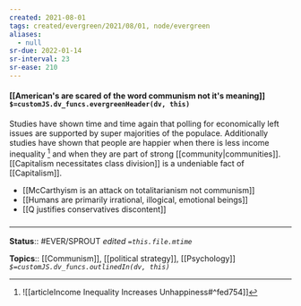 ```yaml
---
created: 2021-08-01
tags: created/evergreen/2021/08/01, node/evergreen
aliases:
  - null
sr-due: 2022-01-14
sr-interval: 23
sr-ease: 210
---
```


#### [[American's are scared of the word communism not it's meaning]] `$=customJS.dv_funcs.evergreenHeader(dv, this)`

Studies have shown time and time again that polling for economically left issues are supported by super majorities of the populace. Additionally studies have shown that people are happier when there is less income inequality [^1] and when they are part of strong [[community|communities]]. [[Capitalism necessitates class division]] is a undeniable fact of [[Capitalism]]. 

- [[McCarthyism is an attack on totalitarianism not communism]]
- [[Humans are primarily irrational, illogical, emotional beings]]
- [[Q justifies conservatives discontent]]

### <hr class="footnote"/>

**Status**:: #EVER/SPROUT 
*edited `=this.file.mtime`*

**Topics**:: [[Communism]], [[political strategy]], [[Psychology]]
*`$=customJS.dv_funcs.outlinedIn(dv, this)`*

[^1]: ![[articleIncome Inequality Increases Unhappiness#^fed754]]